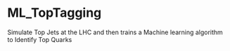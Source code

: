 # ML_TopTagging
Simulate Top Jets at the LHC and then trains a Machine learning algorithm to Identify Top Quarks
